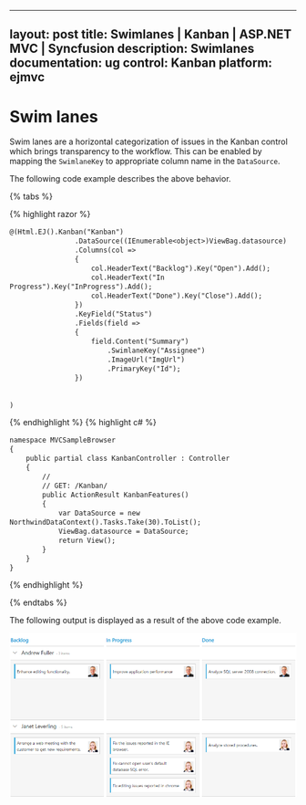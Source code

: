 ---
layout: post
title: Swimlanes | Kanban | ASP.NET MVC | Syncfusion
description: Swimlanes
documentation: ug
control: Kanban
platform: ejmvc
--

# Swim lanes

Swim lanes are a horizontal categorization of issues in the Kanban control which brings transparency to the workflow. This can be enabled by mapping the `SwimlaneKey` to appropriate column name in the `DataSource`.

The following code example describes the above behavior.

{% tabs %}

{% highlight razor %}

    @(Html.EJ().Kanban("Kanban")
                    .DataSource((IEnumerable<object>)ViewBag.datasource)
                    .Columns(col =>
                    {
                        col.HeaderText("Backlog").Key("Open").Add();
                        col.HeaderText("In Progress").Key("InProgress").Add();
                        col.HeaderText("Done").Key("Close").Add();
                    })
                    .KeyField("Status")
                    .Fields(field =>
                    {
                        field.Content("Summary")
                            .SwimlaneKey("Assignee")
                            .ImageUrl("ImgUrl")         
                            .PrimaryKey("Id");
                    })
                    
                    
    )

  
{% endhighlight  %}
{% highlight c# %}

    namespace MVCSampleBrowser
    {
        public partial class KanbanController : Controller
        {
            //
            // GET: /Kanban/
            public ActionResult KanbanFeatures()
            {
                var DataSource = new NorthwindDataContext().Tasks.Take(30).ToList();
                ViewBag.datasource = DataSource;
                return View();
            }
        }
    }

              
{% endhighlight  %}

{% endtabs %}  

The following output is displayed as a result of the above code example.

![](Swimlane_images/swimlane_img1.png)